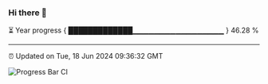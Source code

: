 ### Hi there 👋

⏳ Year progress { █████████████▁▁▁▁▁▁▁▁▁▁▁▁▁▁▁▁▁ } 46.28 %

---

⏰ Updated on Tue, 18 Jun 2024 09:36:32 GMT

![Progress Bar CI](https://github.com/IshwaranRudhara/GIT-ACTION/workflows/Progress%20Bar%20CI/badge.svg)
